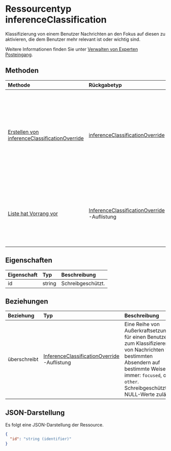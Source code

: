 # <a name="inferenceclassification-resource-type"></a>Ressourcentyp inferenceClassification

Klassifizierung von einem Benutzer Nachrichten an den Fokus auf diesen zu aktivieren, die dem Benutzer mehr relevant ist oder wichtig sind. 

Weitere Informationen finden Sie unter [Verwalten von Experten Posteingang](manage_focused_inbox.md).


## <a name="methods"></a>Methoden

| Methode           | Rückgabetyp    |Beschreibung|
|:---------------|:--------|:----------|
|[Erstellen von inferenceClassificationOverride](../api/inferenceclassification_post_overrides.md) |[inferenceClassificationOverride](inferenceclassificationoverride.md)| Erstellen einer Außerkraftsetzung für eine SMTP-Adresse identifizierten Absender. Nachrichten von diesem SMTP-Adresse konsistent eingestuft wird wie in die Außerkraftsetzung angegeben.|
|[Liste hat Vorrang vor](../api/inferenceclassification_list_overrides.md) |[InferenceClassificationOverride](inferenceclassificationoverride.md) -Auflistung| Rufen Sie die überschreibt, die ein Benutzer zum Klassifizieren von Nachrichten von bestimmten Absendern immer auf bestimmte Weise eingerichtet hat.|

## <a name="properties"></a>Eigenschaften
| Eigenschaft     | Typ   |Beschreibung|
|:---------------|:--------|:----------|
|id|string| Schreibgeschützt.|

## <a name="relationships"></a>Beziehungen
| Beziehung | Typ   |Beschreibung|
|:---------------|:--------|:----------|
|überschreibt|[InferenceClassificationOverride](inferenceclassificationoverride.md) -Auflistung| Eine Reihe von Außerkraftsetzungen für einen Benutzer zum Klassifizieren von Nachrichten von bestimmten Absendern auf bestimmte Weise immer: `focused`, oder `other`. Schreibgeschützt. NULL-Werte zulässt.|

## <a name="json-representation"></a>JSON-Darstellung

Es folgt eine JSON-Darstellung der Ressource.

<!-- {
  "blockType": "resource",
  "optionalProperties": [

  ],
  "@odata.type": "microsoft.graph.inferenceClassification"
}-->

```json
{
  "id": "string (identifier)"
}

```

<!-- uuid: 8fcb5dbc-d5aa-4681-8e31-b001d5168d79
2015-10-25 14:57:30 UTC -->
<!-- {
  "type": "#page.annotation",
  "description": "inferenceClassification resource",
  "keywords": "",
  "section": "documentation",
  "tocPath": ""
}-->